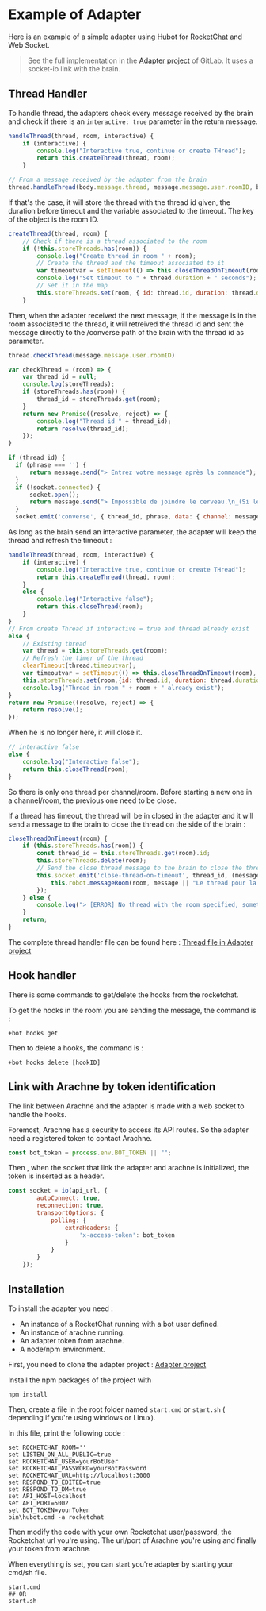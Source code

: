 # Example of Adapter

Here is an example of a simple adapter using [Hubot](https://hubot.github.com/) for [RocketChat](https://rocket.chat/) and Web Socket.

> See the full implementation in the [Adapter project](https://gitlab.intech.lu/arachne-bot/Adapter-RocketChat/tree/master/scripts) of GitLab. It uses a socket-io link with the brain.

## Thread Handler

To handle thread, the adapters check every message received by the brain and check if there is an `interactive: true` parameter in the return message.

```javascript
handleThread(thread, room, interactive) {
    if (interactive) {
        console.log("Interactive true, continue or create THread");
        return this.createThread(thread, room);
    }
```

```javascript
// From a message received by the adapter from the brain
thread.handleThread(body.message.thread, message.message.user.roomID, body.message.interactive)
```

If that's the case, it will store the thread with the thread id given, the duration before timeout and the variable associated to the timeout. The key of the object is the room ID.

```javascript
createThread(thread, room) {
    // Check if there is a thread associated to the room
    if (!this.storeThreads.has(room)) {
        console.log("Create thread in room " + room);
        // Create the thread and the timeout associated to it
        var timeoutvar = setTimeout(() => this.closeThreadOnTimeout(room), thread.duration * 1000);
        console.log("Set timeout to " + thread.duration + " seconds");
        // Set it in the map
        this.storeThreads.set(room, { id: thread.id, duration: thread.duration, timeoutvar });
    } 
```

Then, when the adapter received the next message, if the message is in the room associated to the thread, it will retreived the thread id and sent the message directly to the /converse path of the brain with the thread id as parameter.

```javascript
thread.checkThread(message.message.user.roomID)
```

```javascript
var checkThread = (room) => {
    var thread_id = null;
    console.log(storeThreads);
    if (storeThreads.has(room)) {
        thread_id = storeThreads.get(room);
    }
    return new Promise((resolve, reject) => {
        console.log("Thread id " + thread_id);
        return resolve(thread_id);
    });
}
```

```javascript
if (thread_id) {
  if (phrase === '') {
      return message.send("> Entrez votre message après la commande");
  }
  if (!socket.connected) {
      socket.open();
      return message.send("> Impossible de joindre le cerveau.\n_(Si le problème persiste, contactez un administrateur.)_")
  }
  socket.emit('converse', { thread_id, phrase, data: { channel: message.message.room, userName: message.message.user.name, privateChannel: message.envelope.user.roomType==='d' } }
```

As long as the brain send an interactive parameter, the adapter will keep the thread and refresh the timeout :

```javascript
handleThread(thread, room, interactive) {
    if (interactive) {
        console.log("Interactive true, continue or create THread");
        return this.createThread(thread, room);
    }
    else {
        console.log("Interactive false");
        return this.closeThread(room);
    }
}
// From create Thread if interactive = true and thread already exist
else {
    // Existing thread
    var thread = this.storeThreads.get(room);
    // Refresh the timer of the thread
    clearTimeout(thread.timeoutvar);
    var timeoutvar = setTimeout(() => this.closeThreadOnTimeout(room), thread.duration * 1000);
    this.storeThreads.set(room,{id: thread.id, duration: thread.duration, timeoutvar});
    console.log("Thread in room " + room + " already exist");
}
return new Promise((resolve, reject) => {
    return resolve();
});
```

 When he is no longer here, it will close it. 

```javascript
// interactive false
else {
    console.log("Interactive false");
    return this.closeThread(room);
}
```

So there is only one thread per channel/room. Before starting a new one in a channel/room, the previous one need to be close.

If a thread has timeout, the thread will be in closed in the adapter and it will send a message to the brain to close the thread on the side of the brain :

```javascript
closeThreadOnTimeout(room) {
    if (this.storeThreads.has(room)) {
        const thread_id = this.storeThreads.get(room).id;
        this.storeThreads.delete(room);
        // Send the close thread message to the brain to close the thread associated to the thread id
        this.socket.emit('close-thread-on-timeout', thread_id, (message) => {
            this.robot.messageRoom(room, message || "Le thread pour la conversation courante a expiré :( ");
        });
    } else {
        console.log("> [ERROR] No thread with the room specified, something went wrong :thinking: ")
    }
    return;
}
```

The complete thread handler file can be found here : [Thread file in Adapter project](https://gitlab.intech.lu/arachne-bot/Adapter-RocketChat/blob/master/scripts/thread.js)

## Hook handler

There is some commands to get/delete the hooks from the rocketchat.

To get the hooks in the room you are sending the message, the command is :

```
+bot hooks get
```

Then to delete a hooks, the command is :

```
+bot hooks delete [hookID]
```

## Link with Arachne by token identification

The link between Arachne and the adapter is made with a web socket to handle the hooks.

Foremost, Arachne has a security to access its API routes. So the adapter need a registered token to contact Arachne. 

```javascript
const bot_token = process.env.BOT_TOKEN || "";
```

Then , when the socket that link the adapter and arachne is initialized, the token is inserted as a header.

```javascript
const socket = io(api_url, {
        autoConnect: true,
        reconnection: true,
        transportOptions: {
            polling: {
                extraHeaders: {
                    'x-access-token': bot_token
                }
            }
        }
    });
```

## Installation

To install the adapter you need : 
- An instance of a RocketChat running with a bot user defined.
- An instance of arachne running.
- An adapter token from arachne.
- A node/npm environment.

First, you need to clone the adapter project : [Adapter project](https://gitlab.intech.lu/arachne-bot/Adapter-RocketChat)

Install the npm packages of the project with 
```
npm install
```

Then, create a file in the root folder named `start.cmd` or `start.sh` ( depending if you're using windows or Linux).

In this file, print the following code : 
```
set ROCKETCHAT_ROOM=''
set LISTEN_ON_ALL_PUBLIC=true
set ROCKETCHAT_USER=yourBotUser
set ROCKETCHAT_PASSWORD=yourBotPassword
set ROCKETCHAT_URL=http://localhost:3000
set RESPOND_TO_EDITED=true
set RESPOND_TO_DM=true
set API_HOST=localhost
set API_PORT=5002
set BOT_TOKEN=yourToken
bin\hubot.cmd -a rocketchat
```

Then modify the code with your own Rocketchat user/password, the Rocketchat url you're using. The url/port of Arachne you're using and finally your token from arachne.

When everything is set, you can start you're adapter by starting your cmd/sh file.

```
start.cmd
## OR
start.sh
```